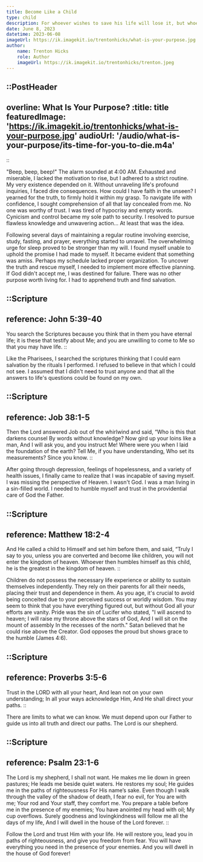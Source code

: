 ```yaml
---
title: Become Like a Child
type: child
description: For whoever wishes to save his life will lose it, but whoever loses his life for My sake and the gospel’s will save it. For what does it profit a man to gain the whole world, and forfeit his soul?
date: June 8, 2023
datetime: 2023-06-08
imageUrl: https://ik.imagekit.io/trentonhicks/what-is-your-purpose.jpg
author:
    name: Trenton Hicks
    role: Author
    imageUrl: https://ik.imagekit.io/trentonhicks/trenton.jpeg
---
```


::PostHeader
---
overline: What Is Your Purpose?
:title: title
featuredImage: 'https://ik.imagekit.io/trentonhicks/what-is-your-purpose.jpg'
audioUrl: '/audio/what-is-your-purpose/its-time-for-you-to-die.m4a'
---
::

"Beep, beep, beep!" The alarm sounded at 4:00 AM. Exhausted and miserable, I lacked the motivation to rise, but I adhered to a strict routine. My very existence depended on it. Without unraveling life's profound inquiries, I faced dire consequences. How could I have faith in the unseen? I yearned for the truth, to firmly hold it within my grasp. To navigate life with confidence, I sought comprehension of all that lay concealed from me. No one was worthy of trust. I was tired of hypocrisy and empty words. Cynicism and control became my sole path to security. I resolved to pursue flawless knowledge and unwavering action... At least that was the idea.

Following several days of maintaining a regular routine involving exercise, study, fasting, and prayer, everything started to unravel. The overwhelming urge for sleep proved to be stronger than my will. I found myself unable to uphold the promise I had made to myself. It became evident that something was amiss. Perhaps my schedule lacked proper organization. To uncover the truth and rescue myself, I needed to implement more effective planning. If God didn't accept me, I was destined for failure. There was no other purpose worth living for. I had to apprehend truth and find salvation.

::Scripture
---
reference: John 5:39-40
---
You search the Scriptures because you think that in them you have eternal life; it is these that testify about Me; and you are unwilling to come to Me so that you may have life.
::

Like the Pharisees, I searched the scriptures thinking that I could earn salvation by the rituals I performed. I refused to believe in that which I could not see. I assumed that I didn't need to trust anyone and that all the answers to life's questions could be found on my own.

::Scripture
---
reference: Job 38:1-5
---
Then the Lord answered Job out of the whirlwind and said,
“Who is this that darkens counsel
By words without knowledge?
Now gird up your loins like a man,
And I will ask you, and you instruct Me!
Where were you when I laid the foundation of the earth?
Tell Me, if you have understanding,
Who set its measurements? Since you know.
::

After going through depression, feelings of hopelessness, and a variety of health issues, I finally came to realize that I was incapable of saving myself. I was missing the perspective of Heaven. I wasn't God. I was a man living in a sin-filled world. I needed to humble myself and trust in the providential care of God the Father.

::Scripture
---
reference: Matthew 18:2-4
---
And He called a child to Himself and set him before them, and said, “Truly I say to you, unless you are converted and become like children, you will not enter the kingdom of heaven. Whoever then humbles himself as this child, he is the greatest in the kingdom of heaven.
::

Children do not possess the necessary life experience or ability to sustain themselves independently. They rely on their parents for all their needs, placing their trust and dependence in them. As you age, it's crucial to avoid being conceited due to your perceived success or worldly wisdom. You may seem to think that you have everything figured out, but without God all your efforts are vanity. Pride was the sin of Lucifer who stated, "I will ascend to heaven; I will raise my throne above the stars of God, And I will sit on the mount of assembly In the recesses of the north." Satan believed that he could rise above the Creator. God opposes the proud but shows grace to the humble (James 4:6).

::Scripture
---
reference: Proverbs 3:5-6
---
Trust in the LORD with all your heart, And lean not on your own understanding; In all your ways acknowledge Him, And He shall direct your paths.
::

There are limits to what we can know. We must depend upon our Father to guide us into all truth and direct our paths. The Lord is our shepherd.

::Scripture
---
reference: Psalm 23:1-6
---
The Lord is my shepherd,
I shall not want.
He makes me lie down in green pastures;
He leads me beside quiet waters.
He restores my soul;
He guides me in the paths of righteousness
For His name’s sake.
Even though I walk through the valley of the shadow of death,
I fear no evil, for You are with me;
Your rod and Your staff, they comfort me.
You prepare a table before me in the presence of my enemies;
You have anointed my head with oil;
My cup overflows.
Surely goodness and lovingkindness will follow me all the days of my life,
And I will dwell in the house of the Lord forever.
::

Follow the Lord and trust Him with your life. He will restore you, lead you in paths of righteousness, and give you freedom from fear. You will have everything you need in the presence of your enemies. And you will dwell in the house of God forever!